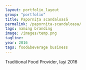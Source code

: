 ```yaml
---
layout: portfolio_layout
group: "portfolio"
title: Papornița scandaloasă
permalink: /papornita-scandaloasa/
tags: naming branding
image: /images/temp.png
tagline: 
year: 2016
tags: food&beverage business
---
```


Traditional Food Provider, Iași 2016